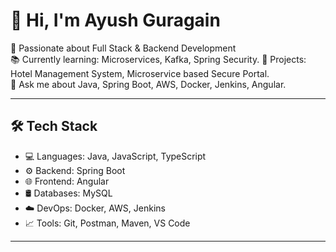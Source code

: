 # 👋 Hi, I'm Ayush Guragain
🎯 Passionate about Full Stack & Backend Development  
📚 Currently learning: Microservices, Kafka, Spring Security.
🚀 Projects: Hotel Management System, Microservice based Secure Portal.  
💬 Ask me about Java, Spring Boot, AWS, Docker, Jenkins, Angular. 

---

## 🛠️ Tech Stack

- 💻 Languages: Java, JavaScript, TypeScript  
- ⚙️ Backend: Spring Boot
- 🌐 Frontend: Angular  
- 🛢️ Databases: MySQL  
- ☁️ DevOps: Docker, AWS, Jenkins 
- 📈 Tools: Git, Postman, Maven, VS Code  

---
